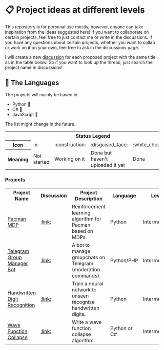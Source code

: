 # :clipboard: Project ideas at different levels

This repository is for personal use mostly, however, anyone can take inspiration from the ideas suggested here! If you want to collaborate on certain projects, feel free to just contact me or write in the discussions. If you have any questions about certain projects, whether you want to collab or work on it on your own, feel free to ask in the discussions page.

I will create a new [discussion][1] for each proposed project with the same title as in the table below. So if you want to look up the thread, just search the project name in discussions!

[1]: <https://github.com/williamchenjun/ProjectIdeas/discussions> "Go to the discussions page 🎉" 

## :memo: The Languages

The projects will mainly be based in:

* Python :snake:
* C# :8ball:
* JavaScript :seedling:

The list might change in the future.

<table align="center">
<tr>
<th colspan="5">Status Legend</th>
</tr>
<tr>
<th>Icon</th>
<td>:x:</td>
<td>:construction:</td>
<td>:disguised_face:</td>
<td>:white_check_mark:</td>
</tr>
<tr>
<th>Meaning</th>
<td>Not started</td>
<td>Working on it</td>
<td>Done but haven't<br> uploaded it yet</td>
<td>Done</td>
</tr>
</table>

### Projects

<table align="center">
<tr>
<th>Project Name</th>
<th>Discussion</th>
<th>Project Description</th>
<th>Language</th>
<th>Level</th>
<th>Status</th>
<th>Reference(s)</th>
</tr>

<tr>
<td><a href="/" target="_blank">Pacman MDP</a></td>
<td><a href="" target="_blank">:link:</a></td>
<td>Reinforcement learning algorithm for Pacman based on MDPs.</td>
<td>Python</td>
<td>Intermediate</td>
<td>:disguised_face:</td>
<td><a href="http://ai.berkeley.edu/project_overview.html#:~:text=The%20Pac%2DMan%20projects%20were,building%20AI%20for%20video%20games.">I</a></td>
</tr>

<tr>
<td><a href="/" target="_blank">Telegram Group Manager Bot</a></td>
<td><a href="" target="_blank">:link:</a></td>
<td>A bot to manage groupchats on Telegram (moderation commands).</td>
<td>Python/PHP</td>
<td>Intermediate</td>
<td>:disguised_face:</td>
<td>None</td>
</tr>

<tr>
<td><a href="https://github.com/williamchenjun/MNIST-Handwritten-Digits-CNN">Handwritten Digit Recognition</a></td>
<td><a href="" target="_blank">:link:</a></td>
<td>Train a neural network to unseen recognise handwritten digits.</td>
<td>Python</td>
<td>Intermediate</td>
<td>:white_check_mark:</td>
<td><a href="https://www.youtube.com/@SebastianLague" target="_blank">I</a></td>
</tr>

<tr>
<td><a href="/" target="_blank">Wave Function Collapse</a></td>
<td><a href="https://github.com/williamchenjun/ProjectIdeas/discussions/2">:link:</a></td>
<td>Write a wave function collapse algorithm.</td>
<td>Python or C#</td>
<td>Intermediate</td>
<td>:construction:</td>
<td>
<a href="https://www.youtube.com/watch?v=rI_y2GAlQFM">I</a>&nbsp;
<a href="https://www.youtube.com/watch?v=TO0Tx3w5abQ">II</a>
</td>
</tr>

</table>
